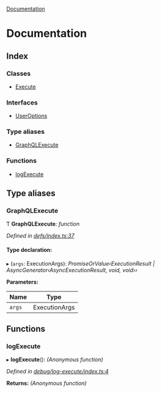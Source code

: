 [Documentation](README.md)

# Documentation

## Index

### Classes

* [Execute](classes/execute.md)

### Interfaces

* [UserOptions](interfaces/useroptions.md)

### Type aliases

* [GraphQLExecute](README.md#graphqlexecute)

### Functions

* [logExecute](README.md#logexecute)

## Type aliases

###  GraphQLExecute

Ƭ **GraphQLExecute**: *function*

*Defined in [defs/index.ts:37](https://github.com/badbatch/graphql-box/blob/72586b55/packages/execute/src/defs/index.ts#L37)*

#### Type declaration:

▸ (`args`: ExecutionArgs): *PromiseOrValue‹ExecutionResult | AsyncGenerator‹AsyncExecutionResult, void, void››*

**Parameters:**

Name | Type |
------ | ------ |
`args` | ExecutionArgs |

## Functions

###  logExecute

▸ **logExecute**(): *(Anonymous function)*

*Defined in [debug/log-execute/index.ts:4](https://github.com/badbatch/graphql-box/blob/72586b55/packages/execute/src/debug/log-execute/index.ts#L4)*

**Returns:** *(Anonymous function)*

